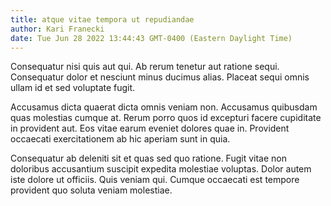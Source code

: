 ```yaml
---
title: atque vitae tempora ut repudiandae
author: Kari Franecki
date: Tue Jun 28 2022 13:44:43 GMT-0400 (Eastern Daylight Time)
---
```

Consequatur nisi quis aut qui. Ab rerum tenetur aut ratione sequi. Consequatur dolor et nesciunt minus ducimus alias. Placeat sequi omnis ullam id et sed voluptate fugit.

 Accusamus dicta quaerat dicta omnis veniam non. Accusamus quibusdam quas molestias cumque at. Rerum porro quos id excepturi facere cupiditate in provident aut. Eos vitae earum eveniet dolores quae in. Provident occaecati exercitationem ab hic aperiam sunt in quia.

 Consequatur ab deleniti sit et quas sed quo ratione. Fugit vitae non doloribus accusantium suscipit expedita molestiae voluptas. Dolor autem iste dolore ut officiis. Quis veniam qui. Cumque occaecati est tempore provident quo soluta veniam molestiae.